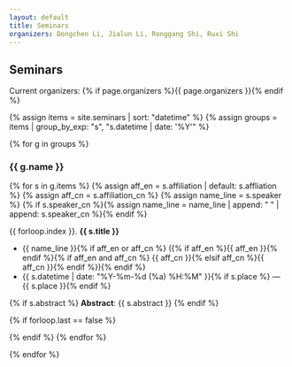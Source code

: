 ```yaml
---
layout: default
title: Seminars
organizers: Dongchen Li, Jialun Li, Ronggang Shi, Ruxi Shi              # ← 在这里填写当前组织者；可随时修改
---
```


## Seminars
Current organizers: {% if page.organizers %}{{ page.organizers }}{% endif %}

{% assign items = site.seminars | sort: "datetime" %}
{% assign groups = items | group_by_exp: "s", "s.datetime | date: '%Y'" %}

{% for g in groups %}
### {{ g.name }}

{% for s in g.items %}
{% assign aff_en = s.affiliation | default: s.affliation %}
{% assign aff_cn = s.affiliation_cn %}
{% assign name_line = s.speaker %}
{% if s.speaker_cn %}{% assign name_line = name_line | append: " " | append: s.speaker_cn %}{% endif %}

{{ forloop.index }}. **{{ s.title }}**
   - {{ name_line }}{% if aff_en or aff_cn %} ({% if aff_en %}{{ aff_en }}{% endif %}{% if aff_en and aff_cn %} {{ aff_cn }}{% elsif aff_cn %}{{ aff_cn }}{% endif %}){% endif %}
   - {{ s.datetime | date: "%Y-%m-%d (%a) %H:%M" }}{% if s.place %} — {{ s.place }}{% endif %}

{% if s.abstract %}
   **Abstract**: {{ s.abstract }}
{% endif %}

{% if forloop.last == false %}

{% endif %}
{% endfor %}

{% endfor %}